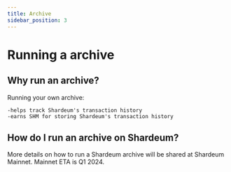 ```yaml
---
title: Archive
sidebar_position: 3
---
```


# Running a archive

## Why run an archive?

Running your own archive:

    -helps track Shardeum's transaction history
    -earns SHM for storing Shardeum's transaction history

## How do I run an archive on Shardeum?

More details on how to run a Shardeum archive will be shared at Shardeum Mainnet.
Mainnet ETA is Q1 2024.